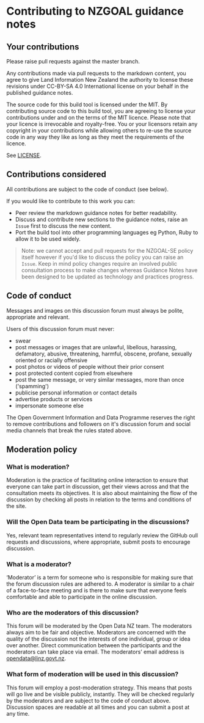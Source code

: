 # Contributing to NZGOAL guidance notes

## Your contributions

Please raise pull requests against the master branch.

Any contributions made via pull requests to the markdown content, you agree to give Land Information New Zealand the authority to license these revisions under CC-BY-SA 4.0 International license on your behalf in the published guidance notes.

The source code for this build tool is licensed under the MIT. By contributing source code to this build tool, you are agreeing to license your contributions under and on the terms of the MIT licence. Please note that your licence is irrevocable and royalty-free. You or your licensors retain any copyright in your contributions while allowing others to re-use the source code in any way they like as long as they meet the requirements of the licence.

See [LICENSE](LICENSE.md).

## Contributions considered

All contributions are subject to the code of conduct (see below).

If you would like to contribute to this work you can:

 - Peer review the markdown guidance notes for better readability.
 - Discuss and contribute new sections to the guidance notes, raise an `Issue` first to discuss the new content.
 - Port the build tool into other programming languages eg Python, Ruby to allow it to be used widely.

>Note: we cannot accept and pull requests for the NZGOAL-SE policy itself however if you'd like to discuss the policy you can raise an `Issue`. Keep in mind policy changes require an involved public consultation process to make changes whereas Guidance Notes have been designed to be updated as technology and practices progress.

## Code of conduct

Messages and images on this discussion forum must always be polite, appropriate and relevant.

Users of this discussion forum must never:

 - swear
 - post messages or images that are unlawful, libellous, harassing, defamatory, abusive, threatening, harmful, obscene, profane, sexually oriented or racially offensive
 - post photos or videos of people without their prior consent
 - post protected content copied from elsewhere
 - post the same message, or very similar messages, more than once ('spamming')
 - publicise personal information or contact details
 - advertise products or services
 - impersonate someone else

 The Open Government Information and Data Programme reserves the right to remove contributions and followers on it's discussion forum and social media channels that break the rules stated above.

## Moderation policy

### What is moderation?
Moderation is the practice of facilitating online interaction to ensure that everyone can take part in discussion, get their views across and that the consultation meets its objectives. It is also about maintaining the flow of the discussion by checking all posts in relation to the terms and conditions of the site.

### Will the Open Data team be participating in the discussions?
Yes, relevant team representatives intend to regularly review the GitHub oull requests and discussions, where appropriate, submit posts to encourage discussion.
​
### What is a moderator?
‘Moderator’ is a term for someone who is responsible for making sure that the forum discussion rules are adhered to. A moderator is similar to a chair of a face-to-face meeting and is there to make sure that everyone feels comfortable and able to participate in the online discussion.
​
### Who are the moderators of this discussion?
This forum will be moderated by the Open Data NZ team. The moderators always aim to be fair and objective. Moderators are concerned with the quality of the discussion not the interests of one individual, group or idea over another.
Direct communication between the participants and the moderators can take place via email. The moderators’ email address is [opendata@linz.govt.nz](mailto:opendata@linz.govt.nz).
​
### What form of moderation will be used in this discussion?
This forum will employ a post-moderation strategy. This means that posts will go live and be visible publicly, instantly. They will be checked regularly by the moderators and are subject to the code of conduct above. Discussion spaces are readable at all times and you can submit a post at any time.
